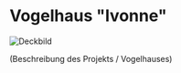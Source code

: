 # Vogelhaus "Ivonne"
![Deckbild](https://github.com/user-attachments/assets/0b7e2c4c-1637-4360-8e72-f03fff2ea9e2)

(Beschreibung des Projekts / Vogelhauses)

